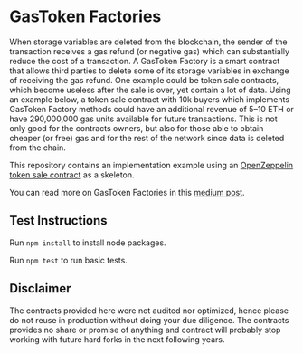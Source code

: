 # GasToken Factories
When storage variables are deleted from the blockchain, the sender of the transaction receives a gas refund (or negative gas) which can substantially reduce the cost of a transaction. A GasToken Factory is a smart contract that allows third parties to delete some of its storage variables in exchange of receiving the gas refund. One example could be token sale contracts, which become useless after the sale is over, yet contain a lot of data. Using an example below, a token sale contract with 10k buyers which implements GasToken Factory methods could have an additional revenue of 5–10 ETH or have 290,000,000 gas units available for future transactions. This is not only good for the contracts owners, but also for those able to obtain cheaper (or free) gas and for the rest of the network since data is deleted from the chain.

This repository contains an implementation example using an [OpenZeppelin token sale contract](https://github.com/OpenZeppelin/openzeppelin-solidity/blob/master/contracts/crowdsale/validation/IndividuallyCappedCrowdsale.sol) as a skeleton. 

You can read more on GasToken Factories in this [medium post](https://blog.polymath.network/turning-smart-contracts-into-gastoken-factories-3e947f664e8b).

## Test Instructions

Run `npm install` to install node packages.

Run `npm test` to run basic tests. 

## Disclaimer
The contracts provided here were not audited nor optimized, hence please do not reuse in production without doing your due diligence. The contracts provides no share or promise of anything and contract will probably stop working with future hard forks in the next following years.

